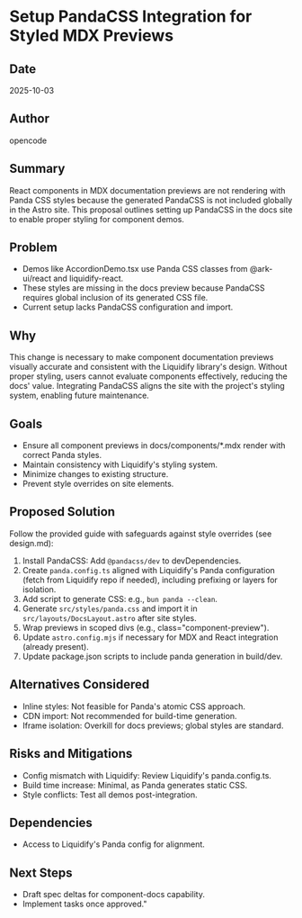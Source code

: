 # Setup PandaCSS Integration for Styled MDX Previews

## Date

2025-10-03

## Author

opencode

## Summary

React components in MDX documentation previews are not rendering with Panda CSS styles because the generated PandaCSS is not included globally in the Astro site. This proposal outlines setting up PandaCSS in the docs site to enable proper styling for component demos.

## Problem

- Demos like AccordionDemo.tsx use Panda CSS classes from @ark-ui/react and liquidify-react.
- These styles are missing in the docs preview because PandaCSS requires global inclusion of its generated CSS file.
- Current setup lacks PandaCSS configuration and import.

## Why

This change is necessary to make component documentation previews visually accurate and consistent with the Liquidify library's design. Without proper styling, users cannot evaluate components effectively, reducing the docs' value. Integrating PandaCSS aligns the site with the project's styling system, enabling future maintenance.

## Goals

- Ensure all component previews in docs/components/\*.mdx render with correct Panda styles.
- Maintain consistency with Liquidify's styling system.
- Minimize changes to existing structure.
- Prevent style overrides on site elements.

## Proposed Solution

Follow the provided guide with safeguards against style overrides (see design.md):

1. Install PandaCSS: Add `@pandacss/dev` to devDependencies.
2. Create `panda.config.ts` aligned with Liquidify's Panda configuration (fetch from Liquidify repo if needed), including prefixing or layers for isolation.
3. Add script to generate CSS: e.g., `bun panda --clean`.
4. Generate `src/styles/panda.css` and import it in `src/layouts/DocsLayout.astro` after site styles.
5. Wrap previews in scoped divs (e.g., class="component-preview").
6. Update `astro.config.mjs` if necessary for MDX and React integration (already present).
7. Update package.json scripts to include panda generation in build/dev.

## Alternatives Considered

- Inline styles: Not feasible for Panda's atomic CSS approach.
- CDN import: Not recommended for build-time generation.
- Iframe isolation: Overkill for docs previews; global styles are standard.

## Risks and Mitigations

- Config mismatch with Liquidify: Review Liquidify's panda.config.ts.
- Build time increase: Minimal, as Panda generates static CSS.
- Style conflicts: Test all demos post-integration.

## Dependencies

- Access to Liquidify's Panda config for alignment.

## Next Steps

- Draft spec deltas for component-docs capability.
- Implement tasks once approved."
